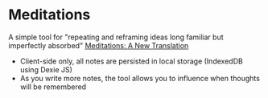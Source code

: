 # Meditations

A simple tool for "repeating and reframing ideas long familiar but imperfectly absorbed" [Meditations: A New Translation](https://www.amazon.com/Meditations-New-Translation-Marcus-Aurelius/dp/0812968255)


- Client-side only, all notes are persisted in local storage (IndexedDB using Dexie JS)
- As you write more notes, the tool allows you to influence when thoughts will be remembered
